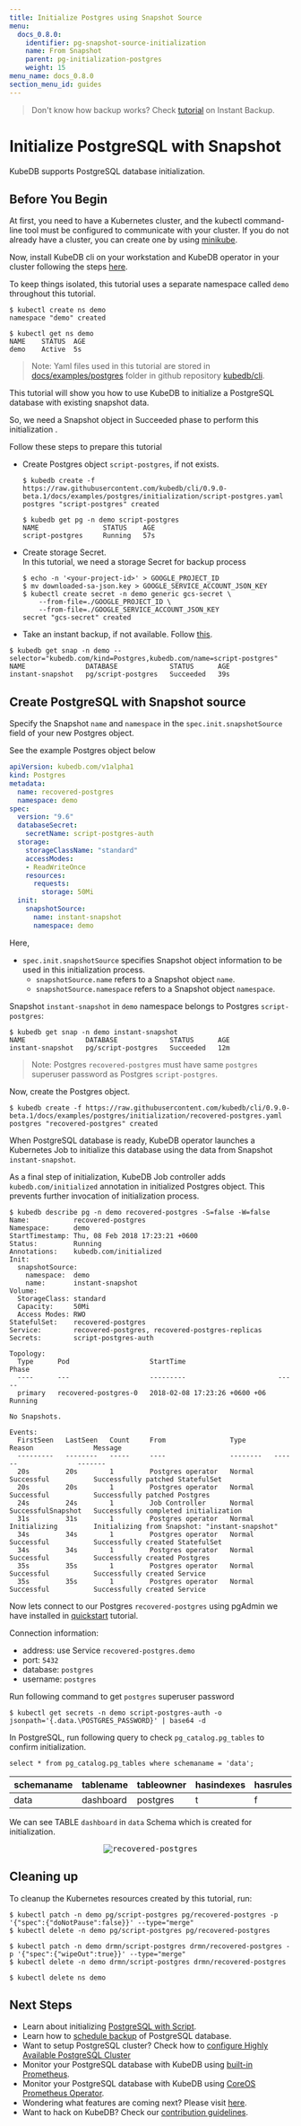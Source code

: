 ```yaml
---
title: Initialize Postgres using Snapshot Source
menu:
  docs_0.8.0:
    identifier: pg-snapshot-source-initialization
    name: From Snapshot
    parent: pg-initialization-postgres
    weight: 15
menu_name: docs_0.8.0
section_menu_id: guides
---
```

> Don't know how backup works?  Check [tutorial](/docs/guides/postgres/snapshot/instant_backup.md) on Instant Backup.

# Initialize PostgreSQL with Snapshot

KubeDB supports PostgreSQL database initialization.

## Before You Begin

At first, you need to have a Kubernetes cluster, and the kubectl command-line tool must be configured to communicate with your cluster.
If you do not already have a cluster, you can create one by using [minikube](https://github.com/kubernetes/minikube).

Now, install KubeDB cli on your workstation and KubeDB operator in your cluster following the steps [here](/docs/setup/install.md).

To keep things isolated, this tutorial uses a separate namespace called `demo` throughout this tutorial.

```console
$ kubectl create ns demo
namespace "demo" created

$ kubectl get ns demo
NAME    STATUS  AGE
demo    Active  5s
```

> Note: Yaml files used in this tutorial are stored in [docs/examples/postgres](https://github.com/kubedb/cli/tree/master/docs/examples/postgres) folder in github repository [kubedb/cli](https://github.com/kubedb/cli).

This tutorial will show you how to use KubeDB to initialize a PostgreSQL database with existing snapshot data.

So, we need a Snapshot object in Succeeded phase to perform this initialization .

Follow these steps to prepare this tutorial

- Create Postgres object `script-postgres`, if not exists.

    ```console
    $ kubedb create -f https://raw.githubusercontent.com/kubedb/cli/0.9.0-beta.1/docs/examples/postgres/initialization/script-postgres.yaml
    postgres "script-postgres" created
    ```

    ```console
    $ kubedb get pg -n demo script-postgres
    NAME                STATUS    AGE
    script-postgres     Running   57s
    ```

- Create storage Secret.<br>In this tutorial, we need a storage Secret for backup process

    ```console
    $ echo -n '<your-project-id>' > GOOGLE_PROJECT_ID
    $ mv downloaded-sa-json.key > GOOGLE_SERVICE_ACCOUNT_JSON_KEY
    $ kubectl create secret -n demo generic gcs-secret \
        --from-file=./GOOGLE_PROJECT_ID \
        --from-file=./GOOGLE_SERVICE_ACCOUNT_JSON_KEY
    secret "gcs-secret" created
    ```

- Take an instant backup, if not available. Follow [this](/docs/guides/postgres/snapshot/instant_backup.md#instant-backup).

```console
$ kubedb get snap -n demo --selector="kubedb.com/kind=Postgres,kubedb.com/name=script-postgres"
NAME               DATABASE             STATUS      AGE
instant-snapshot   pg/script-postgres   Succeeded   39s
```

## Create PostgreSQL with Snapshot source

Specify the Snapshot `name` and `namespace` in the `spec.init.snapshotSource` field of your new Postgres object.

See the example Postgres object below

```yaml
apiVersion: kubedb.com/v1alpha1
kind: Postgres
metadata:
  name: recovered-postgres
  namespace: demo
spec:
  version: "9.6"
  databaseSecret:
    secretName: script-postgres-auth
  storage:
    storageClassName: "standard"
    accessModes:
    - ReadWriteOnce
    resources:
      requests:
        storage: 50Mi
  init:
    snapshotSource:
      name: instant-snapshot
      namespace: demo
```

Here,

- `spec.init.snapshotSource` specifies Snapshot object information to be used in this initialization process.
  - `snapshotSource.name` refers to a Snapshot object `name`.
  - `snapshotSource.namespace` refers to a Snapshot object `namespace`.

Snapshot `instant-snapshot` in `demo` namespace belongs to Postgres `script-postgres`:

```console
$ kubedb get snap -n demo instant-snapshot
NAME               DATABASE             STATUS      AGE
instant-snapshot   pg/script-postgres   Succeeded   12m
```

> Note: Postgres `recovered-postgres` must have same `postgres` superuser password as Postgres `script-postgres`.

[//]: # (Describe authentication part. This should match with existing one)

Now, create the Postgres object.

```console
$ kubedb create -f https://raw.githubusercontent.com/kubedb/cli/0.9.0-beta.1/docs/examples/postgres/initialization/recovered-postgres.yaml
postgres "recovered-postgres" created
```

When PostgreSQL database is ready, KubeDB operator launches a Kubernetes Job to initialize this database using the data from Snapshot `instant-snapshot`.

As a final step of initialization, KubeDB Job controller adds `kubedb.com/initialized` annotation in initialized Postgres object.
This prevents further invocation of initialization process.

```console
$ kubedb describe pg -n demo recovered-postgres -S=false -W=false
Name:           recovered-postgres
Namespace:      demo
StartTimestamp: Thu, 08 Feb 2018 17:23:21 +0600
Status:         Running
Annotations:    kubedb.com/initialized
Init:
  snapshotSource:
    namespace:  demo
    name:       instant-snapshot
Volume:
  StorageClass: standard
  Capacity:     50Mi
  Access Modes: RWO
StatefulSet:    recovered-postgres
Service:        recovered-postgres, recovered-postgres-replicas
Secrets:        script-postgres-auth

Topology:
  Type      Pod                    StartTime                       Phase
  ----      ---                    ---------                       -----
  primary   recovered-postgres-0   2018-02-08 17:23:26 +0600 +06   Running

No Snapshots.

Events:
  FirstSeen   LastSeen   Count     From                Type       Reason               Message
  ---------   --------   -----     ----                --------   ------               -------
  20s         20s        1         Postgres operator   Normal     Successful           Successfully patched StatefulSet
  20s         20s        1         Postgres operator   Normal     Successful           Successfully patched Postgres
  24s         24s        1         Job Controller      Normal     SuccessfulSnapshot   Successfully completed initialization
  31s         31s        1         Postgres operator   Normal     Initializing         Initializing from Snapshot: "instant-snapshot"
  34s         34s        1         Postgres operator   Normal     Successful           Successfully created StatefulSet
  34s         34s        1         Postgres operator   Normal     Successful           Successfully created Postgres
  35s         35s        1         Postgres operator   Normal     Successful           Successfully created Service
  35s         35s        1         Postgres operator   Normal     Successful           Successfully created Service
```

Now lets connect to our Postgres `recovered-postgres`  using pgAdmin we have installed in [quickstart](/docs/guides/postgres/quickstart/quickstart.md#before-you-begin) tutorial.

Connection information:

- address: use Service `recovered-postgres.demo`
- port: `5432`
- database: `postgres`
- username: `postgres`

Run following command to get `postgres` superuser password

    $ kubectl get secrets -n demo script-postgres-auth -o jsonpath='{.data.\POSTGRES_PASSWORD}' | base64 -d

In PostgreSQL, run following query to check `pg_catalog.pg_tables` to confirm initialization.

```console
select * from pg_catalog.pg_tables where schemaname = 'data';
```

 schemaname | tablename | tableowner | hasindexes | hasrules | hastriggers | rowsecurity
------------|-----------|------------|------------|----------|-------------|-------------
 data       | dashboard | postgres   | t          | f        | f           | f

We can see TABLE `dashboard` in `data` Schema which is created for initialization.

<p align="center">
  <kbd>
    <img alt="recovered-postgres"  src="/docs/images/postgres/recovered-postgres.gif">
  </kbd>
</p>

## Cleaning up

To cleanup the Kubernetes resources created by this tutorial, run:

```console
$ kubectl patch -n demo pg/script-postgres pg/recovered-postgres -p '{"spec":{"doNotPause":false}}' --type="merge"
$ kubectl delete -n demo pg/script-postgres pg/recovered-postgres

$ kubectl patch -n demo drmn/script-postgres drmn/recovered-postgres -p '{"spec":{"wipeOut":true}}' --type="merge"
$ kubectl delete -n demo drmn/script-postgres drmn/recovered-postgres

$ kubectl delete ns demo
```

## Next Steps

- Learn about initializing [PostgreSQL with Script](/docs/guides/postgres/initialization/script_source.md).
- Learn how to [schedule backup](/docs/guides/postgres/snapshot/scheduled_backup.md)  of PostgreSQL database.
- Want to setup PostgreSQL cluster? Check how to [configure Highly Available PostgreSQL Cluster](/docs/guides/postgres/clustering/ha_cluster.md)
- Monitor your PostgreSQL database with KubeDB using [built-in Prometheus](/docs/guides/postgres/monitoring/using-builtin-prometheus.md).
- Monitor your PostgreSQL database with KubeDB using [CoreOS Prometheus Operator](/docs/guides/postgres/monitoring/using-coreos-prometheus-operator.md).
- Wondering what features are coming next? Please visit [here](/docs/roadmap.md).
- Want to hack on KubeDB? Check our [contribution guidelines](/docs/CONTRIBUTING.md).
